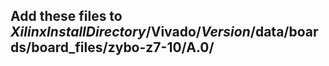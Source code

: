 ## Add these files to $Xilinx Install Directory$/Vivado/$Version$/data/boards/board_files/zybo-z7-10/A.0/